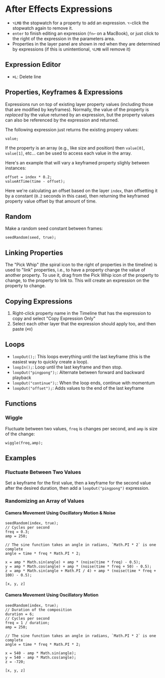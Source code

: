 # After Effects Expressions

- `⌥LMB` the stopwatch for a property to add an expression. `⌥`-click the stopwatch again to remove it.
- `enter` to finish editing an expression (`fn↩` on a MacBook), or just click to the right of the expression in the parameters area.
- Properties in the layer panel are shown in red when they are determined by expressions (if this is unintentional, `⌥LMB` will remove it)

## Expression Editor

- `⌘L`: Delete line

## Properties, Keyframes & Expressions

Expressions run on top of existing layer property values (including those that are modified by keyframes). Normally, the value of the property is *replaced* by the value returned by an expression, but the property values can also be referenced by the expression and returned.

The following expression just returns the existing propery values:

```
value;
```

If the property is an array (e.g., like size and position) then `value[0]`, `value[1]`, etc... can be used to access each value in the array.

Here's an example that will vary a keyframed property slighly between instances:

```
offset = index * 0.2;
valueAtTime(time - offset);
```

Here we're calculating an offset based on the layer `index`, than offsetting it by a constant (`0.2` seconds in this case), then returning the keyframed property value offset by that amount of time.

## Random

Make a random seed constant between frames:

```
seedRandom(seed, true);
```

## Linking Properties

The "Pick Whip" (the spiral icon to the right of properties in the timeline) is used to "link" properties, i.e., to have a property change the value of another property. To use it, drag from the Pick Whip icon of the property to change, to the property to link to. This will create an expression on the property to change.

## Copying Expressions

1. Right-click property name in the Timeline that has the expression to copy and select "Copy Expression Only"
2. Select each other layer that the expression should apply too, and then paste (`⌘V`)

## Loops

- `loopOut();`: This loops everything until the last keyframe (this is the easiest way to quickly create a loop).
- `loopIn();`: Loop until the last keyframe and then stop.
- `loopOut("pingpong");`: Alternate between forward and backward playback
- `loopOut("continue");`: When the loop ends, continue with momentum
- `loopOut("offset");`: Adds values to the end of the last keyframe

## Functions

### Wiggle

Fluctuate between two values, `freq` is changes per second, and `amp` is size of the change:

    wiggle(freq,amp);

## Examples

### Fluctuate Between Two Values

Set a keyframe for the first value, then a keyframe for the second value after the desired duration, then add a `loopOut("pingpong")` expression.

### Randomizing an Array of Values

#### Camera Movement Using Oscillatory Motion & Noise

```
seedRandom(index, true);
// Cycles per second
freq = 0.3;
amp = 250;

// The sine function takes an angle in radians, `Math.PI * 2` is one complete
angle = time * freq * Math.PI * 2;

x = amp * Math.sin(angle) + amp * (noise(time * freq) - 0.5);
y = amp * Math.cos(angle) + amp * (noise(time * freq + 50) - 0.5);
z = amp * Math.sin(angle + Math.PI / 4) + amp * (noise(time * freq + 100) - 0.5);

[x, y, z]
```

#### Camera Movement Using Oscillatory Motion

```
seedRandom(index, true);
// Duration of the composition
duration = 6;
// Cycles per second
freq = 1 / duration;
amp = 250;

// The sine function takes an angle in radians, `Math.PI * 2` is one complete
angle = time * freq * Math.PI * 2;

x = 540 - amp * Math.sin(angle);
y = 540 - amp * Math.cos(angle);
z = -720;

[x, y, z]
```